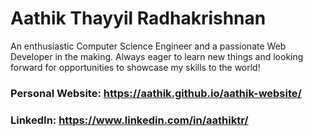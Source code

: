 # Aathik Thayyil Radhakrishnan

An enthusiastic Computer Science Engineer and a passionate Web Developer in the making. Always eager to learn new things and looking forward for opportunities to showcase my skills to the world!

### Personal Website: https://aathik.github.io/aathik-website/
### LinkedIn: https://www.linkedin.com/in/aathiktr/
